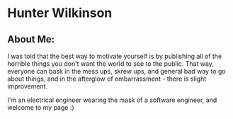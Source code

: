 # Hunter Wilkinson

## About Me:
I was told that the best way to motivate yourself is by publishing all of the horrible things you don't want the world to see to the public. That way, everyone can bask in the mess ups, skrew ups, and general bad way to go about things, and in the afterglow of embarrassment - there is slight improvement.

I'm an electrical engineer wearing the mask of a software engineer, and welcome to my page :)
